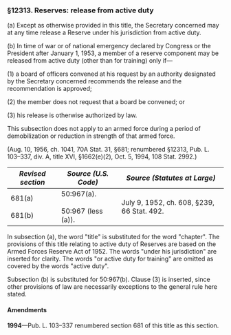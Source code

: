 ### §12313. Reserves: release from active duty ###

(a) Except as otherwise provided in this title, the Secretary concerned may at any time release a Reserve under his jurisdiction from active duty.

(b) In time of war or of national emergency declared by Congress or the President after January 1, 1953, a member of a reserve component may be released from active duty (other than for training) only if—

(1) a board of officers convened at his request by an authority designated by the Secretary concerned recommends the release and the recommendation is approved;

(2) the member does not request that a board be convened; or

(3) his release is otherwise authorized by law.

This subsection does not apply to an armed force during a period of demobilization or reduction in strength of that armed force.

(Aug. 10, 1956, ch. 1041, 70A Stat. 31, §681; renumbered §12313, Pub. L. 103–337, div. A, title XVI, §1662(e)(2), Oct. 5, 1994, 108 Stat. 2992.)

|  *Revised section*   |         *Source (U.S. Code)*         |       *Source (Statutes at Large)*       |
|----------------------|--------------------------------------|------------------------------------------|
|681(a)<br/><br/>681(b)|50:967(a).<br/><br/>50:967 (less (a)).|July 9, 1952, ch. 608, §239, 66 Stat. 492.|

In subsection (a), the word "title" is substituted for the word "chapter". The provisions of this title relating to active duty of Reserves are based on the Armed Forces Reserve Act of 1952. The words "under his jurisdiction" are inserted for clarity. The words "or active duty for training" are omitted as covered by the words "active duty".

Subsection (b) is substituted for 50:967(b). Clause (3) is inserted, since other provisions of law are necessarily exceptions to the general rule here stated.

#### Amendments ####

**1994**—Pub. L. 103–337 renumbered section 681 of this title as this section.